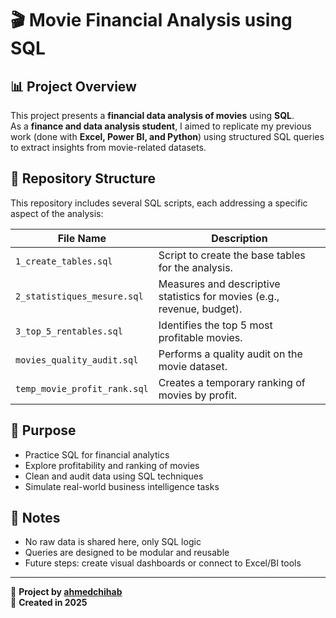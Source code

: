 # 🎬 Movie Financial Analysis using SQL

## 📊 Project Overview

This project presents a **financial data analysis of movies** using **SQL**.  
As a **finance and data analysis student**, I aimed to replicate my previous work (done with **Excel, Power BI, and Python**) using structured SQL queries to extract insights from movie-related datasets.

## 📁 Repository Structure

This repository includes several SQL scripts, each addressing a specific aspect of the analysis:

| File Name                    | Description |
|-----------------------------|-------------|
| `1_create_tables.sql`       | Script to create the base tables for the analysis. |
| `2_statistiques_mesure.sql` | Measures and descriptive statistics for movies (e.g., revenue, budget). |
| `3_top_5_rentables.sql`     | Identifies the top 5 most profitable movies. |
| `movies_quality_audit.sql`  | Performs a quality audit on the movie dataset. |
| `temp_movie_profit_rank.sql`| Creates a temporary ranking of movies by profit. |

## 🚀 Purpose

- Practice SQL for financial analytics
- Explore profitability and ranking of movies
- Clean and audit data using SQL techniques
- Simulate real-world business intelligence tasks

## 📌 Notes

- No raw data is shared here, only SQL logic
- Queries are designed to be modular and reusable
- Future steps: create visual dashboards or connect to Excel/BI tools

---

🔗 **Project by [ahmedchihab](https://github.com/ahmedchihab)**  
📅 **Created in 2025**

